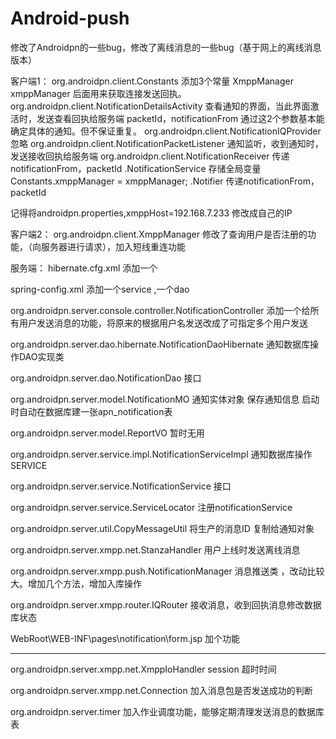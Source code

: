 Android-push
============

修改了Androidpn的一些bug，修改了离线消息的一些bug（基于网上的离线消息版本）

客户端1：
org.androidpn.client.Constants  添加3个常量 XmppManager xmppManager  后面用来获取连接发送回执。
org.androidpn.client.NotificationDetailsActivity  查看通知的界面，当此界面激活时，发送查看回执给服务端  packetId，notificationFrom 通过这2个参数基本能确定具体的通知。但不保证重复。
org.androidpn.client.NotificationIQProvider  忽略
org.androidpn.client.NotificationPacketListener   通知监听，收到通知时，发送接收回执给服务端
org.androidpn.client.NotificationReceiver  传递notificationFrom，packetId
		    .NotificationService   存储全局变量Constants.xmppManager = xmppManager;
		    .Notifier              传递notificationFrom，packetId

记得将androidpn.properties,xmppHost=192.168.7.233   修改成自己的IP

客户端2：
org.androidpn.client.XmppManager 修改了查询用户是否注册的功能，（向服务器进行请求），加入短线重连功能 



服务端：
hibernate.cfg.xml    添加一个<mapping class="org.androidpn.server.model.NotificationMO" />

spring-config.xml    添加一个service ,一个dao

org.androidpn.server.console.controller.NotificationController 添加一个给所有用户发送消息的功能，将原来的根据用户名发送改成了可指定多个用户发送

org.androidpn.server.dao.hibernate.NotificationDaoHibernate    通知数据库操作DAO实现类

org.androidpn.server.dao.NotificationDao	接口

org.androidpn.server.model.NotificationMO   通知实体对象  保存通知信息  启动时自动在数据库建一张apn_notification表

org.androidpn.server.model.ReportVO	    暂时无用

org.androidpn.server.service.impl.NotificationServiceImpl	    通知数据库操作SERVICE

org.androidpn.server.service.NotificationService	接口

org.androidpn.server.service.ServiceLocator		注册notificationService

org.androidpn.server.util.CopyMessageUtil		将生产的消息ID 复制给通知对象

org.androidpn.server.xmpp.net.StanzaHandler		用户上线时发送离线消息

org.androidpn.server.xmpp.push.NotificationManager      消息推送类 ，改动比较大。增加几个方法，增加入库操作

org.androidpn.server.xmpp.router.IQRouter		接收消息，收到回执消息修改数据库状态

WebRoot\WEB-INF\pages\notification\form.jsp		加个功能

-----------------------------------------------------
org.androidpn.server.xmpp.net.XmppIoHandler           session 超时时间

org.androidpn.server.xmpp.net.Connection              加入消息包是否发送成功的判断

org.androidpn.server.timer                            加入作业调度功能，能够定期清理发送消息的数据库表
